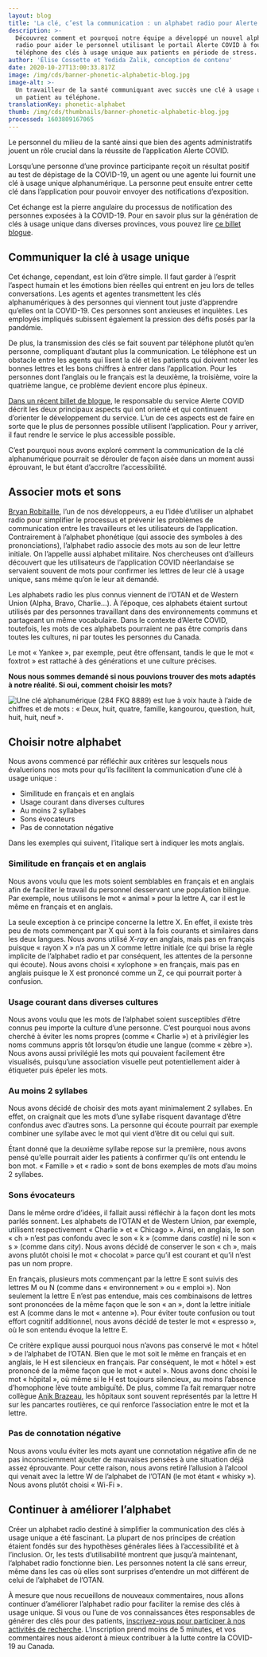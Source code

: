 ```yaml
---
layout: blog
title: 'La clé, c’est la communication : un alphabet radio pour Alerte COVID'
description: >-
  Découvrez comment et pourquoi notre équipe a développé un nouvel alphabet
  radio pour aider le personnel utilisant le portail Alerte COVID à fournir par
  téléphone des clés à usage unique aux patients en période de stress.
author: 'Élise Cossette et Yedida Zalik, conception de contenu'
date: 2020-10-27T13:00:33.817Z
image: /img/cds/banner-phonetic-alphabetic-blog.jpg
image-alt: >-
  Un travailleur de la santé communiquant avec succès une clé à usage unique à
  un patient au téléphone.
translationKey: phonetic-alphabet
thumb: /img/cds/thumbnails/banner-phonetic-alphabetic-blog.jpg
processed: 1603809167065
---
```

Le personnel du milieu de la santé ainsi que bien des agents administratifs jouent un rôle crucial dans la réussite de l’application Alerte COVID. 

Lorsqu’une personne d’une province participante reçoit un résultat positif au test de dépistage de la COVID-19, un agent ou une agente lui fournit une clé à usage unique alphanumérique. La personne peut ensuite entrer cette clé dans l’application pour pouvoir envoyer des notifications d’exposition.

Cet échange est la pierre angulaire du processus de notification des personnes exposées à la COVID-19. Pour en savoir plus sur la génération de clés à usage unique dans diverses provinces, vous pouvez lire [ce billet blogue](https://numerique.canada.ca/2020/09/03/r%C3%A9pondre-aux-besoins-des-autorit%C3%A9s-sanitaires-pour-d%C3%A9ployer-alerte-covid-partout-au-canada/).

## Communiquer la clé à usage unique

Cet échange, cependant, est loin d’être simple. Il faut garder à l’esprit l’aspect humain et les émotions bien réelles qui entrent en jeu lors de telles conversations. Les agents et agentes transmettent les clés alphanumériques à des personnes qui viennent tout juste d’apprendre qu’elles ont la COVID-19. Ces personnes sont anxieuses et inquiètes. Les employés impliqués subissent également la pression des défis posés par la pandémie. 

De plus, la transmission des clés se fait souvent par téléphone plutôt qu’en personne, compliquant d’autant plus la communication. Le téléphone est un obstacle entre les agents qui lisent la clé et les patients qui doivent noter les bonnes lettres et les bons chiffres à entrer dans l’application. Pour les personnes dont l’anglais ou le français est la deuxième, la troisième, voire la quatrième langue, ce problème devient encore plus épineux. 

[Dans un récent billet de blogue](https://numerique.canada.ca/2020/10/02/d%C3%A9velopper-un-service-efficace-de-notification-dexposition-comme-alerte-covid/), le responsable du service Alerte COVID décrit les deux principaux aspects qui ont orienté et qui continuent d’orienter le développement du service. L’un de ces aspects est de faire en sorte que le plus de personnes possible utilisent l’application. Pour y arriver, il faut rendre le service le plus accessible possible.

C’est pourquoi nous avons exploré comment la communication de la clé alphanumérique pourrait se dérouler de façon aisée dans un moment aussi éprouvant, le but étant d’accroître l’accessibilité.

## Associer mots et sons

[Bryan Robitaille](https://twitter.com/RobitailleBryan), l’un de nos développeurs, a eu l’idée d’utiliser un alphabet radio pour simplifier le processus et prévenir les problèmes de communication entre les travailleurs et les utilisateurs de l’application. Contrairement à l’alphabet phonétique (qui associe des symboles à des prononciations), l’alphabet radio associe des mots au son de leur lettre initiale. On l’appelle aussi alphabet militaire. Nos chercheuses ont d’ailleurs découvert que les utilisateurs de l’application COVID néerlandaise se servaient souvent de mots pour confirmer les lettres de leur clé à usage unique, sans même qu’on le leur ait demandé.

Les alphabets radio les plus connus viennent de l’OTAN et de Western Union (Alpha, Bravo, Charlie...). À l’époque, ces alphabets étaient surtout utilisés par des personnes travaillant dans des environnements communs et partageant un même vocabulaire. Dans le contexte d’Alerte COVID, toutefois, les mots de ces alphabets pourraient ne pas être compris dans toutes les cultures, ni par toutes les personnes du Canada.

Le mot « Yankee », par exemple, peut être offensant, tandis le que le mot « foxtrot » est rattaché à des générations et une culture précises. 

**Nous nous sommes demandé si nous pouvions trouver des mots adaptés à notre réalité. Si oui, comment choisir les mots?**

![Une clé alphanumérique (284 FKQ 8889) est lue à voix haute à l’aide de chiffres et de mots : « Deux, huit, quatre, famille, kangourou, question, huit, huit, huit, neuf ».](/img/cds/blog-phonetic-fr.jpg)

## Choisir notre alphabet

Nous avons commencé par réfléchir aux critères sur lesquels nous évaluerions nos mots pour qu’ils facilitent la communication d’une clé à usage unique :

* Similitude en français et en anglais
* Usage courant dans diverses cultures
* Au moins 2 syllabes
* Sons évocateurs
* Pas de connotation négative 

Dans les exemples qui suivent, l’italique sert à indiquer les mots anglais.

### Similitude en français et en anglais

Nous avons voulu que les mots soient semblables en français et en anglais afin de faciliter le travail du personnel desservant une population bilingue. Par exemple, nous utilisons le mot « animal » pour la lettre A, car il est le même en français et en anglais.

La seule exception à ce principe concerne la lettre X. En effet, il existe très peu de mots commençant par X qui sont à la fois courants et similaires dans les deux langues. Nous avons utilisé *X-ray* en anglais, mais pas en français puisque « rayon X » n’a pas un X comme lettre initiale (ce qui brise la règle implicite de l’alphabet radio et par conséquent, les attentes de la personne qui écoute). Nous avons choisi « xylophone » en français, mais pas en anglais puisque le X est prononcé comme un Z, ce qui pourrait porter à confusion.

### Usage courant dans diverses cultures

Nous avons voulu que les mots de l’alphabet soient susceptibles d’être connus peu importe la culture d’une personne. C’est pourquoi nous avons cherché à éviter les noms propres (comme « Charlie ») et à privilégier les noms communs appris tôt lorsqu’on étudie une langue (comme « zèbre »). Nous avons aussi privilégié les mots qui pouvaient facilement être visualisés, puisqu’une association visuelle peut potentiellement aider à étiqueter puis épeler les mots.

### Au moins 2 syllabes

Nous avons décidé de choisir des mots ayant minimalement 2 syllabes. En effet, on craignait que les mots d’une syllabe risquent davantage d’être confondus avec d’autres sons. La personne qui écoute pourrait par exemple combiner une syllabe avec le mot qui vient d’être dit ou celui qui suit. 

Étant donné que la deuxième syllabe repose sur la première, nous avons pensé qu’elle pourrait aider les patients à confirmer qu’ils ont entendu le bon mot. « Famille » et « radio » sont de bons exemples de mots d’au moins 2 syllabes. 

### Sons évocateurs

Dans le même ordre d’idées, il fallait aussi réfléchir à la façon dont les mots parlés sonnent. Les alphabets de l’OTAN et de Western Union, par exemple, utilisent respectivement « Charlie » et « Chicago ». Ainsi, en anglais, le son « ch » n’est pas confondu avec le son « k » (comme dans *castle*) ni le son « s » (comme dans *city*). Nous avons décidé de conserver le son « ch », mais avons plutôt choisi le mot « chocolat » parce qu’il est courant et qu’il n’est pas un nom propre.

En français, plusieurs mots commençant par la lettre E sont suivis des lettres M ou N (comme dans « environnement » ou « emploi »). Non seulement la lettre E n’est pas entendue, mais ces combinaisons de lettres sont prononcées de la même façon que le son « an », dont la lettre initiale est A (comme dans le mot « antenne »). Pour éviter toute confusion ou tout effort cognitif additionnel, nous avons décidé de tester le mot « espresso », où le son entendu évoque la lettre E.

Ce critère explique aussi pourquoi nous n’avons pas conservé le mot « hôtel » de l’alphabet de l’OTAN. Bien que le mot soit le même en français et en anglais, le H est silencieux en français. Par conséquent, le mot « hôtel » est prononcé de la même façon que le mot « autel ». Nous avons donc choisi le mot « hôpital », où même si le H est toujours silencieux, au moins l’absence d’homophone lève toute ambiguïté. De plus, comme l’a fait remarquer notre collègue [Anik Brazeau](https://twitter.com/BrazeauAnik), les hôpitaux sont souvent représentés par la lettre H sur les pancartes routières, ce qui renforce l’association entre le mot et la lettre.

### Pas de connotation négative

Nous avons voulu éviter les mots ayant une connotation négative afin de ne pas inconsciemment ajouter de mauvaises pensées à une situation déjà assez éprouvante. Pour cette raison, nous avons retiré l’allusion à l’alcool qui venait avec la lettre W de l’alphabet de l’OTAN (le mot étant « whisky »). Nous avons plutôt choisi « Wi-Fi ». 

## Continuer à améliorer l’alphabet

Créer un alphabet radio destiné à simplifier la communication des clés à usage unique a été fascinant. La plupart de nos principes de création étaient fondés sur des hypothèses générales liées à l’accessibilité et à l’inclusion. Or, les tests d’utilisabilité montrent que jusqu’à maintenant, l’alphabet radio fonctionne bien. Les personnes notent la clé sans erreur, même dans les cas où elles sont surprises d’entendre un mot différent de celui de l’alphabet de l’OTAN.

À mesure que nous recueillons de nouveaux commentaires, nous allons continuer d’améliorer l’alphabet radio pour faciliter la remise des clés à usage unique. Si vous ou l’une de vos connaissances êtes responsables de générer des clés pour des patients, [inscrivez-vous pour participer à nos activités de recherche](https://numerique.canada.ca/inscription-recherche-alerte-covid/). L’inscription prend moins de 5 minutes, et vos commentaires nous aideront à mieux contribuer à la lutte contre la COVID-19 au Canada.
